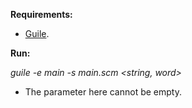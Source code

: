 **Requirements:**



*   [Guile](https://www.gnu.org/software/guile/).

**Run:**

_guile -e main -s main.scm &lt;string, word>_



*   The parameter here cannot be empty.